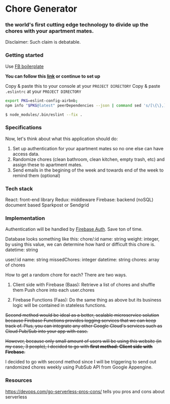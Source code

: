 # Chore Generator
### the world's first cutting edge technology to divide up the chores with your apartment mates.

Disclaimer: Such claim is debatable.

### Getting started

Use [FB boilerplate](https://github.com/facebookincubator/create-react-app)

**You can follow this [link](https://groundberry.github.io/development/2017/06/11/create-react-app-linting-all-the-things.html) or continue to set up**

Copy & paste this to your console at your `PROJECT DIRECTORY`
Copy & paste `.eslintrc` at your `PROJECT DIRECTORY`

```bash
export PKG=eslint-config-airbnb;
npm info "$PKG@latest" peerDependencies --json | command sed 's/[\{\},]//g ; s/: /@/g' | xargs npm install --save-dev "$PKG@latest"

$ node_modules/.bin/eslint --fix .
```


### Specifications
Now, let's think about what this application should do:
1. Set up authentication for your apartment mates so no one else can have access data.
2. Randomize chores (clean bathroom, clean kitchen, empty trash, etc) and assign these to apartment mates.
3. Send emails in the begining of the week and towards end of the week to remind them (optional)

### Tech stack
React: front-end library
Redux: middleware
Firebase: backend (noSQL) document based
Sparkpost or Sendgrid

### Implementation
Authentication will be handled by [Firebase Auth](https://firebase.google.com/docs/auth/). Save ton of time.

Database looks something like this:
chore/:id
  name: string
  weight: integer, by using this value, we can determine how hard or difficult this chore is.
  datetime: string

user/:id
  name: string
  missedChores: integer
  datetime: string
  chores: array of chores

How to get a random chore for each?
There are two ways.

1. Client side with Firebase (Baas):
  Retrieve a list of chores and shuffle them
  Push chore into each user.chores

2. Firebase Functions (Faas):
  Do the same thing as above but its business logic will be contained in stateless functions.

~~Second method would be ideal as a better, scalable microservice solution because Firebase Functions provides 
logging services that we can keep track of. Plus, you can integrate any other Google Cloud's services such as Cloud Pub/Sub into your
app with ease.~~

~~However, because only small amount of users will be using this website (in my case, 3 people), I decided to go with **first method: Client side with Firebase**.~~ 

I decided to go with second method since I will be triggering to send out randomized chores weekly using PubSub API from Google Appengine.



  



### Resources
https://devops.com/go-serverless-pros-cons/ tells you pros and cons about serverless